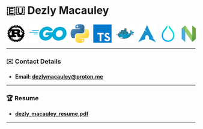 # 🇪🇺 Dezly Macauley

<div style="display: flex; justify-content: left; align-items: center; gap: 10px;">
  <img src="resume-images/rust.png" alt="Rust logo" height="50"/>
  <img src="resume-images/go.png" alt="Go logo" height="50"/>
  <img src="resume-images/python.png" alt="Python logo" height="50"/>
  <img src="resume-images/typescript.png" alt="Go logo" height="50"/>
  <img src="resume-images/docker.png" alt="Docker logo" height="50"/>
  <img src="resume-images/arch_linux.png" alt="Arch Linux logo" height="50"/>
  <img src="resume-images/hyprland.png" alt="Neovim logo" height="50"/>
  <img src="resume-images/neovim.png" alt="Neovim logo" height="50"/>
</div>

_______________________________________________________________________________
### ✉️ Contact Details
- **Email: dezlymacauley@proton.me**
_______________________________________________________________________________
### 🏆 Resume
- **[dezly_macauley_resume.pdf](https://github.com/dezlymacauley/dezlymacauley/raw/main/resume/dezly_macauley_resume.pdf)**
_______________________________________________________________________________
